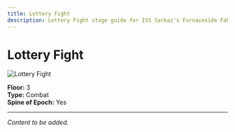 ```yaml
---
title: Lottery Fight
description: Lottery Fight stage guide for IS5 Sarkaz's Furnaceside Fables
---
```


# Lottery Fight

<img src="/stages/lottery-fight.png" alt="Lottery Fight" />

**Floor:** 3  
**Type:** Combat  
**Spine of Epoch:** Yes  

---

*Content to be added.*
